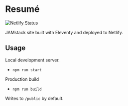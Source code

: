 # Resumé

[![Netlify Status](https://api.netlify.com/api/v1/badges/9e216fca-2d5a-4215-a2e3-39ae6224e0cf/deploy-status)](https://app.netlify.com/sites/kind-galileo-5d95c1/deploys)

JAMstack site built with Eleventy and deployed to Netlify.

## Usage

Local development server.

* `npm run start`

Production build

* `npm run build`

Writes to `/public` by default.